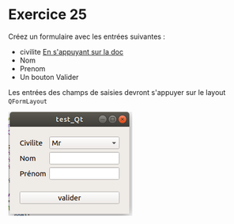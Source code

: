 # Exercice 25

Créez un formulaire avec les entrées suivantes :

* civilite [En s'appuyant sur la doc](https://doc.qt.io/qt-5/qcombobox.html)
* Nom
* Prenom 
* Un bouton Valider

Les entrées des champs de saisies devront s'appuyer sur le layout ```QFormLayout```

![Exo](exo.png)